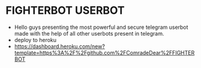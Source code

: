 # FIGHTERBOT USERBOT
* Hello guys presenting the most powerful and secure telegram userbot made with the help of all other userbots present in telegram.
* deploy to heroku
* https://dashboard.heroku.com/new?template=https%3A%2F%2Fgithub.com%2FComradeDear%2FFIGHTERBOT
